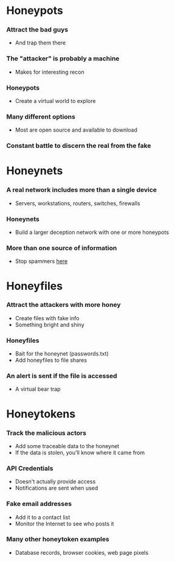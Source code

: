 # Honeypots
### Attract the bad guys
- And trap them there
### The "attacker" is probably a machine
- Makes for interesting recon
### Honeypots
- Create a virtual world to explore
### Many different options
- Most are open source and available to download
### Constant battle to discern the real from the fake
# Honeynets
### A real network includes more than a single device
- Servers, workstations, routers, switches, firewalls
### Honeynets
- Build a larger deception network with one or more honeypots
### More than one source of information
- Stop spammers [here](https://projecthoneypot.org)
# Honeyfiles
### Attract the attackers with more honey
- Create files with fake info
- Something bright and shiny
### Honeyfiles
- Bait for the honeynet (passwords.txt)
- Add honeyfiles to file shares
### An alert is sent if the file is accessed
- A virtual bear trap
# Honeytokens
### Track the malicious actors
- Add some traceable data to the honeynet
- If the data is stolen, you'll know where it came from
### API Credentials
- Doesn't actually provide access
- Notifications are sent when used
### Fake email addresses
- Add it to a contact list
- Monitor the Internet to see who posts it
### Many other honeytoken examples
- Database records, browser cookies, web page pixels
